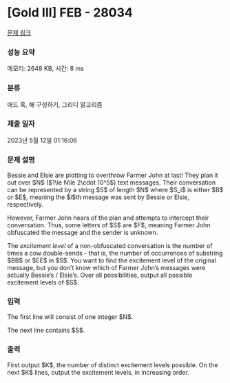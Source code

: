 # [Gold III] FEB - 28034 

[문제 링크](https://www.acmicpc.net/problem/28034) 

### 성능 요약

메모리: 2648 KB, 시간: 8 ms

### 분류

애드 혹, 해 구성하기, 그리디 알고리즘

### 제출 일자

2023년 5월 12일 01:16:06

### 문제 설명

<p>Bessie and Elsie are plotting to overthrow Farmer John at last! They plan it out over $N$ ($1\le N\le 2\cdot 10^5$) text messages. Their conversation can be represented by a string $S$ of length $N$ where $S_i$ is either $B$ or $E$, meaning the $i$th message was sent by Bessie or Elsie, respectively.</p>

<p>However, Farmer John hears of the plan and attempts to intercept their conversation. Thus, some letters of $S$ are $F$, meaning Farmer John obfuscated the message and the sender is unknown.</p>

<p>The <em>excitement level</em> of a non-obfuscated conversation is the number of times a cow double-sends - that is, the number of occurrences of substring $BB$ or $EE$ in $S$. You want to find the excitement level of the original message, but you don’t know which of Farmer John’s messages were actually Bessie’s / Elsie’s. Over all possibilities, output all possible excitement levels of $S$.</p>

### 입력 

 <p>The first line will consist of one integer $N$.</p>

<p>The next line contains $S$.</p>

### 출력 

 <p>First output $K$, the number of distinct excitement levels possible. On the next $K$ lines, output the excitement levels, in increasing order.</p>

